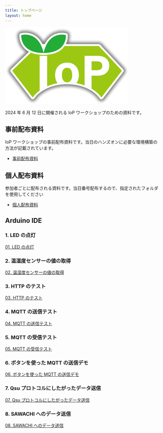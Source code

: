 ```yaml
---
title: トップページ
layout: home
---
```


![IoP Workshop](sawachi_logo.png)

2024 年 6 月 12 日に開催される IoP ワークショップのための資料です。

## 事前配布資料

IoP ワークショップの事前配布資料です。当日のハンズオンに必要な環境構築の方法が記載されています。

- [事前配布資料](https://ptk-y-nakahira.github.io/iop-lec-preparation/)

## 個人配布資料

参加者ごとに配布される資料です。当日番号配布するので、指定されたフォルダを使用してください

- [個人配布資料](https://share.1password.com/s#g5uD4aOwmoly1gN7EtAJDGtewFB3q8EYrnt4O835RvQ)

## Arduino IDE

### 1. LED の点灯

[01. LED の点灯](0001_led)

### 2. 温湿度センサーの値の取得

[02. 温湿度センサーの値の取得](0002_sht31)

### 3. HTTP のテスト

[03. HTTP のテスト](0003_http)

### 4. MQTT の送信テスト

[04. MQTT の送信テスト](0004_mqtt_pub)

### 5. MQTT の受信テスト

[05. MQTT の受信テスト](0005_mqtt_sub)

### 6. ボタンを使った MQTT の送信デモ

[06. ボタンを使った MQTT の送信デモ](0006_button)

### 7. Qsu プロトコルにしたがったデータ送信

[07. Qsu プロトコルにしたがったデータ送信](0007_qsu)

### 8. SAWACHI へのデータ送信

[08. SAWACHI へのデータ送信](0008_sawachi)
